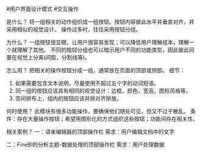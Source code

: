 #用户界面设计模式 #交互操作

是什么？
将一组相关的动作组织成一组按钮。按钮内容彼此水平并垂直对齐，并采用相似的视觉设计。
操作过多时，往往采用按钮分组。

为什么？
一组按钮很显眼，让用户很容易发现；可以降低用户理解成本，理解一个就理解了其他。
不同的按钮分组也可以暗示用户不同的功能类型，因此彼此间要在视觉上分离(间距，分割线等)。

怎么用？
把相关的操作按钮分成一组，通常放在页面的顶部或侧部。
细节：
1. 如果需要包含文本说明，尽量使用不超过五个字的动词短语。
2. 同一组的按钮应该具有相同的视觉设计：边框，颜色，宽高，图标风格等。
3. 空间排布上，组内的按钮应该并排对齐排放。

何时使用？
此模块有很多功能操作，要确保他们随处可见，但又不过于散乱。
条件：存在大量操作按钮；希望用图形化的方式组织这些按钮；功能间存在相关性。

相关案例？
一：语雀编辑器的顶部操作栏
需求：用户编辑文档中的文字

二：FineBI的分析主题-数据处理的顶部操作栏
需求：用户处理数据
